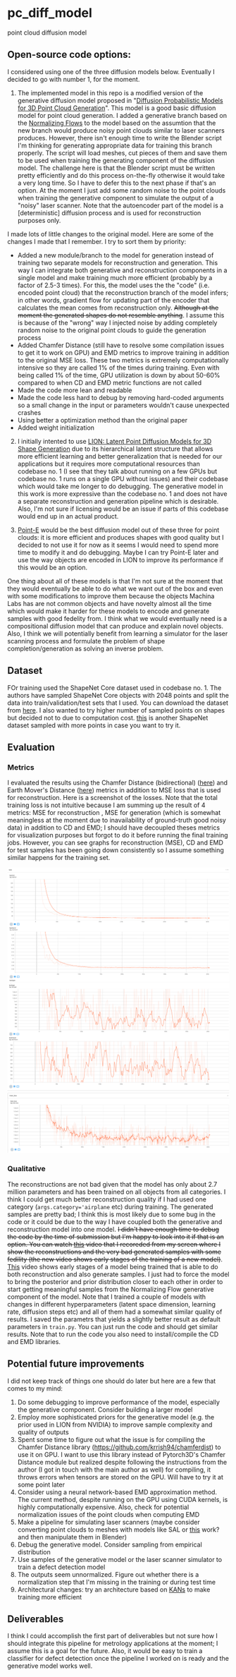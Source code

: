 # pc_diff_model
point cloud diffusion model

## Open-source code options:
I considered using one of the three diffusion models below. Eventually I decided to go with number 1, for the moment.

1. The implemented model in this repo is a modified version of the generative diffusion model proposed in "[Diffusion Probabilistic Models for 3D Point Cloud Generation](https://github.com/luost26/diffusion-point-cloud)". This model is a good basic diffusion model for point cloud generation. I added a generative branch based on the [Normalizing Flows](https://proceedings.mlr.press/v37/rezende15) to the model based on the assumtion that the new branch would produce noisy point clouds similar to laser scanners produces. However, there isn't enough time to write the Blender script I'm thinking for generating appropriate data for training this branch properly. The script will load meshes, cut pieces of them and save them to be used when training the generating component of the diffusion model. The challenge here is that the Blender script must be written pretty efficiently and do this process on-the-fly otherwise it would take a very long time. So I have to defer this to the next phase if that's an option. At the moment I just add some random noise to the point clouds when training the generative component to simulate the output of a "noisy" laser scanner. Note that the autoencoder part of the model is a [deterministic] diffusion process and is used for reconstruction purposes only.

I made lots of little changes to the original model. Here are some of the changes I made that I remember. I try to sort them by priority:
- Added a new module/branch to the model for generation instead of training two separate models for reconstruction and generation. This way I can integrate both generative and reconstruction components in a single model and make training much more efficient (probably by a factor of 2.5-3 times). For this, the model uses the the "code" (i.e. encoded point cloud) that the reconstruction branch of the model infers; in other words, gradient flow for updating part of the encoder that calculates the mean comes from reconstruction only. ~~Although at the moment the generated shapes do not resemble anything~~. I assume this is because of the "wrong" way I injected noise by adding completely random noise to the original point clouds to guide the generation process
- Added Chamfer Distance (still have to resolve some compilation issues to get it to work on GPU) and EMD metrics to improve training in addition to the original MSE loss. These two metrics is extremely computationally intensive so they are called 1% of the times during training. Even with being called 1% of the time, GPU utilization is down by about 50-60% compared to when CD and EMD metric functions are not called
- Made the code more lean and readable
- Made the code less hard to debug by removing hard-coded arguments so a small change in the input or parameters wouldn't cause unexpected crashes
- Using better a optimization method than the original paper
- Added weight initialization


2. I initially intented to use [LION: Latent Point Diffusion Models for 3D Shape Generation](https://research.nvidia.com/labs/toronto-ai/LION/) due to its hierarchical latent structure that allows more efficient learning and better generalization that is needed for our applications but it requires more computational resources than codebase no. 1 (I see that they talk about running on a few GPUs but codebase no. 1 runs on a single GPU without issues) and their codebase  which would take me longer to do debugging. The generative model in this work is more expressive than the codebase no. 1 and does not have a separate reconstruction and generation pipeline which is desirable. Also, I'm not sure if licensing would be an issue if parts of this codebase would end up in an actual product.

3. [Point-E](https://github.com/openai/point-e) would be the best diffusion model out of these three for point clouds: it is more efficient and produces shapes with good quality but I decided to not use it for now as it seems I would need to spend more time to modify it and do debugging. Maybe I can try Point-E later and use the way objects are encoded in LION to improve its performance if this would be an option.

One thing about all of these models is that I'm not sure at the moment that they would eventually be able to do what we want out of the box and even with some modifications to improve them because the objects Machina Labs has are not common objects and have novelty almost all the time which would make it harder for these models to encode and generate samples with good fedelity from. I think what we would eventually need is a compositional diffusion model that can produce and explain novel objects. Also, I think we will potentially benefit from learning a simulator for the laser scanning process and formulate the problem of shape completion/generation as solving an inverse problem.

## Dataset

FOr training used the ShapeNet Core dataset used in codebase no. 1. The authors have sampled ShapeNet Core objects with 2048 points and split the data into train/validation/test sets that I used. You can download the dataset from [here](https://drive.google.com/drive/folders/1Su0hCuGFo1AGrNb_VMNnlF7qeQwKjfhZ). I also wanted to try higher number of sampled points on shapes but decided not to due to computation cost. [this](https://github.com/stevenygd/PointFlow?tab=readme-ov-file#dataset) is another ShapeNet dataset sampled with more points in case you want to try it.

## Evaluation

### Metrics
I evaluated the results using the Chamfer Distance (bidirectional) ([here](https://github.com/krrish94/chamferdist)) and Earth Mover's Distance ([here](https://github.com/ZirongLiu/EMDLoss-for-large-scale-point-clouds)) metrics in addition to MSE loss that is used for reconstruction. Here is a screenshot of the losses. Note that the total training loss is not intuitive because I am summing up the result of 4 metrics: MSE for reconstruction , MSE for generation (which is somewhat meaningless at the moment due to inavailability of ground-truth good noisy data) in addition to CD and EMD; I should have decoupled theses metrics for visualization purposes but forgot to do it before running the final training jobs. However, you can see graphs for reconstruction (MSE), CD and EMD for test samples has been going down consistently so I assume something similar happens for the training set.

<img src=evaluation/tensorboard_metrics1.png>
<img src=evaluation/tensorboard_metrics2.png>
<img src=evaluation/tensorboard_metrics3.png>

### Qualitative
The reconstructions are not bad given that the model has only about 2.7 million parameters and has been trained on all objects from all categories. I think I could get much better reconstruction quality if I had used one category (`args.category='airplane` etc) during training. The generated samples are pretty bad; I think this is most likely due to some bug in the code or it could be due to the way I have coupled both the generative and reconstruction model into one model. ~~I didn't have enough time to debug the code by the time of submission but I'm happy to look into it if that is an option. You can watch [this](evaluation/tensorboard_meshes.webm) video that I recoreded from my screen where I show the reconstructions and the very bad generated samples with some fedility (the new video shows early stages of the training of a new model)~~. [This](evaluation/tensorboard_meshes_with_generated_samples.webm) video shows early stages of a model being trained that is able to do both reconstruction and also generate samples. I just had to force the model to bring the posterior and prior distribution closer to each other in order to start getting meaningful samples from the Normalizing Flow generative component of the model. Note that I trained a couple of models with changes in different hyperparameters (latent space dimension, learning rate, diffusion steps etc) and all of them had a somewhat similar quality of results. I saved the parametrs that yields a slightly better result as default parameters in `train.py`. You can just run the code and should get similar results. Note that to run the code you also need to install/compile the CD and EMD libraries.


## Potential future improvements

I did not keep track of things one should do later but here are a few that comes to my mind:

1. Do some debugging to improve performance of the model, especially the generative component. Consider building a larger model
2. Employ more sophisticated priors for the generative model (e.g. the prior used in LION from NVIDIA) to improve sample complexity and quality of outputs
3. Spent some time to figure out what the issue is for compiling the Chamfer Distance library (https://github.com/krrish94/chamferdist) to use it on GPU. I want to use this library instead of Pytorch3D's Chamfer Distance module but realized despite following the instructions from the author (I got in touch with the main author as well) for compiling, it throws errors when tensors are stored on the GPU. Will have to try it at some point later
4. Consider using a neural network-based EMD approximation method. The current method, despite running on the GPU using CUDA kernels, is highly computationally expensive. Also, check for potential normalization issues of the point clouds when computing EMD
5. Make a pipeline for simulating laser scanners (maybe consider converting point clouds to meshes with models like SAL or [this](https://huangjh-pub.github.io/publication/nksr/) work? and then manipulate them in Blender)
6. Debug the generative model. Consider sampling from empirical distribution
7. Use samples of the generative model or the laser scanner simulator to train a defect detection model
8. The outputs seem unnormalized. Figure out whether there is a normalization step that I'm missing in the training or during test time
9. Architectural changes: try an architecture based on [KANs](https://arxiv.org/abs/2404.19756) to make training more efficient

## Deliverables
 
I think I could accomplish the first part of deliverables but not sure how I should integrate this pipeline for metrology applications at the moment; I assume this is a goal for the future. Also, it would be easy to train a classifier for defect detection once the pipeline I worked on is ready and the generative model works well.